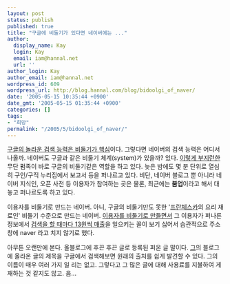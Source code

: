 ```yaml
---
layout: post
status: publish
published: true
title: "구글에 비둘기가 있다면 네이버에는 ..."
author:
  display_name: Kay
  login: Kay
  email: iam@hannal.net
  url: ''
author_login: Kay
author_email: iam@hannal.net
wordpress_id: 609
wordpress_url: http://blog.hannal.com/blog/bidoolgi_of_naver/
date: '2005-05-15 10:35:44 +0900'
date_gmt: '2005-05-15 01:35:44 +0900'
categories: []
tags:
- "희망"
permalink: "/2005/5/bidoolgi_of_naver/"
---
```

<p><a href="http://www.google.com/technology/pigeonrank.html">구글의 놀라운 검색 능력은 비둘기가 핵심</a>이다. 그렇다면 네이버의 검색 능력은 어디서 나올까. 네이버도 구글과 같은 비둘기 체계(system)가 있을까? 있다. <a href="http://blog.naver.com/career_guru">이렇게 부지런한</a> 무단 펌족이 바로 구글의 비둘기같은 역할을 하고 있다. 늦은 밤에도 몇 분 단위로 열심히 구인/구직 누리집에서 보고서 등을 퍼나르고 있다. 비단, 네이버 블로그 뿐 아니라 네이버 지식인, 오픈 사전 등 이용자가 참여하는 곳은 물론, 최근에는 <b>붐업</b>이라고 해서 대놓고 퍼나르도록 하고 있다.</p>
<p>이용자를 비둘기로 만드는 네이버. 아니, 구글의 비둘기만도 못한 '<a href="http://news.google.co.kr/news?q=%EC%95%88%EB%85%95+%ED%94%84%EB%9E%80%EC%B2%B4%EC%8A%A4%EC%B9%B4&hl=ko&lr=&newwindow=1&sa=N&tab=nn&oi=newsr">프란체스카</a>의 요리 재료인' 비둘기 수준으로 만드는 네이버. <a href="http://blog.hannal.com/208/">이용자를 비둘기로 만들면서</a> 그 이용자가 퍼나른 정보에서 <a href="http://www.searchpm.info/blog/index.php?pl=175">검색을 할 때마다 13원씩 매출</a>을 일으키는 꼴이 보기 싫어서 습관적으로 주소창에 naver 라고 치지 않기로 했다.</p>
<p>아무튼 오랜만에 본다. 올블로그에 후끈 후끈 글로 등록된 퍼온 글 말이다. <a href="http://blog.naver.com/career_guru">그</a>의 블로그에 올라온 글의 제목을 구글에서 검색해보면 원래의 출처를 쉽게 발견할 수 있다. 그의 이름이 매우 여러 가지 일 리는 없고. 그렇다고 그 많은 글에 대해 사용료를 지불하여 게재하는 것 같지도 않고. 음...</p>
